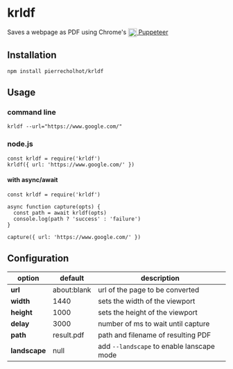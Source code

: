 # krldf

Saves a webpage as PDF using Chrome's <a href="https://github.com/GoogleChrome/puppeteer"><img src="https://user-images.githubusercontent.com/10379601/29446482-04f7036a-841f-11e7-9872-91d1fc2ea683.png" height="20" align="top" /> Puppeteer</a>


## Installation

    npm install pierrecholhot/krldf

## Usage

### command line

    krldf --url="https://www.google.com/"

### node.js

    const krldf = require('krldf')
    krldf({ url: 'https://www.google.com/' })

#### with async/await

    const krldf = require('krldf')

    async function capture(opts) {
      const path = await krldf(opts)
      console.log(path ? 'success' : 'failure')
    }

    capture({ url: 'https://www.google.com/' })


## Configuration

option | default | description
-------|---------|------------
**url** | about:blank | url of the page to be converted
**width** | 1440 | sets the width of the viewport
**height** | 1000 | sets the height of the viewport
**delay** | 3000 | number of ms to wait until capture
**path** | result.pdf | path and filename of resulting PDF
**landscape** | null | add `--landscape` to enable lanscape mode
